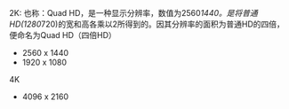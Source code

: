 
2K:
也称：Quad HD，是一种显示分辨率，数值为2560*1440。是将普通HD(1280*720)的宽和高各乘以2所得到的。因其分辨率的面积为普通HD的四倍，便命名为Quad HD（四倍HD）
+ 2560 x 1440
+ 1920 x 1080


4K
+ 4096 x 2160